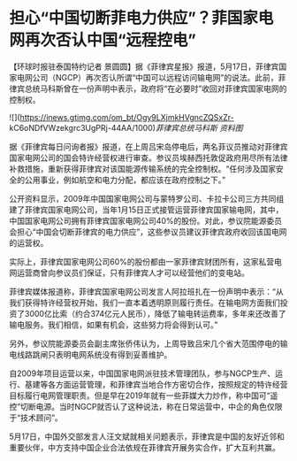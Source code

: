 # 担心“中国切断菲电力供应”？菲国家电网再次否认中国“远程控电”

【环球时报驻泰国特约记者
景圆圆】据《菲律宾星报》报道，5月17日，菲律宾国家电网公司（NGCP）再次否认所谓“中国可以远程访问输电网”的说法。此前，菲律宾总统马科斯曾在一份声明中表示，政府将“在必要时”收回对菲律宾国家电网的控制权。

![](https://inews.gtimg.com/om_bt/Ogy9LXjmkHVgncZQSxZr-
kC6oNDfVWzekgrc3UgPRj-44AA/1000)_菲律宾总统马科斯 资料图_

据《菲律宾每日问询者报》报道，在上周吕宋岛停电后，两名菲议员推动对菲律宾国家电网公司的国会特许经营权进行审查。参议员埃赫西托敦促政府用尽所有法律补救措施，重新获得菲律宾对该国能源传输系统的完全控制权。“任何涉及国家安全的公用事业，例如航空和电力分配，都应该在政府控制之下。”

公开资料显示，2009年中国国家电网公司与蒙特罗公司、卡拉卡公司三方共同组建了菲律宾国家电网公司，当年1月15日正式接管运营菲律宾国家输电网，其中，中国国家电网公司拥有菲律宾国家电网公司40%的股份。对此，参议院能源委员会担心“中国会切断菲律宾的电力供应”，这些参议员建议菲律宾政府收回该国电网的运营权。

实际上，菲律宾国家电网公司60%的股份都由一家菲律宾财团所有，这家私营电网运营商曾向参议员们保证，只有菲律宾人才可以经营他们的变电站。

菲律宾媒体报道称，菲律宾国家电网公司发言人阿拉班扎在一份声明中表示：“从我们获得特许经营权开始，我们一直本着透明原则履行责任。在输电网方面我们投资了3000亿比索（约合374亿元人民币），降低了输电转运费率，多年来还改善了输电服务。我们相信，如果有机会，这些努力将会得到认可。”

另外，参议院能源委员会副主席张侨伟认为，上周导致吕宋几个省大范围停电的输电线路跳闸只表明电网系统没有得到妥善维护。

自2009年项目运营以来，中国国家电网派驻技术管理团队，参与NGCP生产、运行、基建等各方面运营管理，和菲律宾当地合作方密切合作，按照规定的特许经营目标履行电网管理职责。但是早在2019年就有一些菲媒大力炒作，称中国可“遥控”切断电源。当时NGCP就否认了这种说法，称在日常运营中，中企的角色仅限于“技术顾问”。

5月17日，中国外交部发言人汪文斌就相关问题表示，菲律宾是中国的友好近邻和重要伙伴，中方支持中国企业合法依规在菲律宾开展务实合作，扩大互利共赢。

